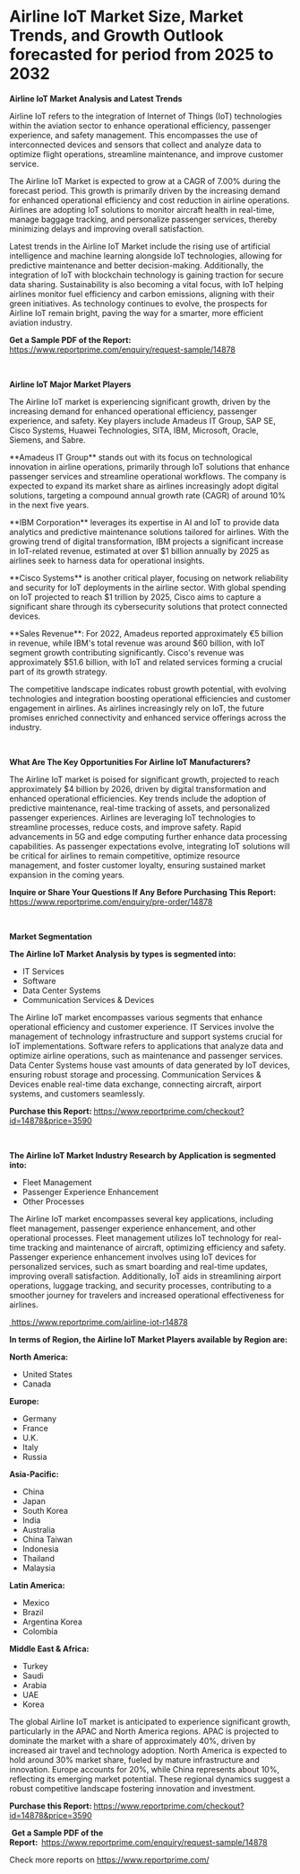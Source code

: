 <p><h1>Airline IoT Market Size, Market Trends, and Growth Outlook forecasted for period from 2025 to 2032</h1></p><p><strong>Airline IoT Market Analysis and Latest Trends</strong></p>
<p><p>Airline IoT refers to the integration of Internet of Things (IoT) technologies within the aviation sector to enhance operational efficiency, passenger experience, and safety management. This encompasses the use of interconnected devices and sensors that collect and analyze data to optimize flight operations, streamline maintenance, and improve customer service.</p><p>The Airline IoT Market is expected to grow at a CAGR of 7.00% during the forecast period. This growth is primarily driven by the increasing demand for enhanced operational efficiency and cost reduction in airline operations. Airlines are adopting IoT solutions to monitor aircraft health in real-time, manage baggage tracking, and personalize passenger services, thereby minimizing delays and improving overall satisfaction.</p><p>Latest trends in the Airline IoT Market include the rising use of artificial intelligence and machine learning alongside IoT technologies, allowing for predictive maintenance and better decision-making. Additionally, the integration of IoT with blockchain technology is gaining traction for secure data sharing. Sustainability is also becoming a vital focus, with IoT helping airlines monitor fuel efficiency and carbon emissions, aligning with their green initiatives. As technology continues to evolve, the prospects for Airline IoT remain bright, paving the way for a smarter, more efficient aviation industry.</p></p>
<p><strong>Get a Sample PDF of the Report:&nbsp;</strong> <a href="https://www.reportprime.com/enquiry/request-sample/14878?utm_campaign=3213&utm_medium=2&utm_source=Github&utm_content=ia&utm_term=20032025&utm_id=airline-iot">https://www.reportprime.com/enquiry/request-sample/14878</a></p>
<p>&nbsp;</p>
<p><strong>Airline IoT Major Market Players</strong></p>
<p><p>The Airline IoT market is experiencing significant growth, driven by the increasing demand for enhanced operational efficiency, passenger experience, and safety. Key players include Amadeus IT Group, SAP SE, Cisco Systems, Huawei Technologies, SITA, IBM, Microsoft, Oracle, Siemens, and Sabre.</p><p>**Amadeus IT Group** stands out with its focus on technological innovation in airline operations, primarily through IoT solutions that enhance passenger services and streamline operational workflows. The company is expected to expand its market share as airlines increasingly adopt digital solutions, targeting a compound annual growth rate (CAGR) of around 10% in the next five years.</p><p>**IBM Corporation** leverages its expertise in AI and IoT to provide data analytics and predictive maintenance solutions tailored for airlines. With the growing trend of digital transformation, IBM projects a significant increase in IoT-related revenue, estimated at over $1 billion annually by 2025 as airlines seek to harness data for operational insights.</p><p>**Cisco Systems** is another critical player, focusing on network reliability and security for IoT deployments in the airline sector. With global spending on IoT projected to reach $1 trillion by 2025, Cisco aims to capture a significant share through its cybersecurity solutions that protect connected devices.</p><p>**Sales Revenue**: For 2022, Amadeus reported approximately €5 billion in revenue, while IBM's total revenue was around $60 billion, with IoT segment growth contributing significantly. Cisco's revenue was approximately $51.6 billion, with IoT and related services forming a crucial part of its growth strategy.</p><p>The competitive landscape indicates robust growth potential, with evolving technologies and integration boosting operational efficiencies and customer engagement in airlines. As airlines increasingly rely on IoT, the future promises enriched connectivity and enhanced service offerings across the industry.</p></p>
<p>&nbsp;</p>
<p><strong>What Are The Key Opportunities For Airline IoT Manufacturers?</strong></p>
<p><p>The Airline IoT market is poised for significant growth, projected to reach approximately $4 billion by 2026, driven by digital transformation and enhanced operational efficiencies. Key trends include the adoption of predictive maintenance, real-time tracking of assets, and personalized passenger experiences. Airlines are leveraging IoT technologies to streamline processes, reduce costs, and improve safety. Rapid advancements in 5G and edge computing further enhance data processing capabilities. As passenger expectations evolve, integrating IoT solutions will be critical for airlines to remain competitive, optimize resource management, and foster customer loyalty, ensuring sustained market expansion in the coming years.</p></p>
<p><strong>Inquire or Share Your Questions If Any Before Purchasing This Report:</strong> <a href="https://www.reportprime.com/enquiry/pre-order/14878?utm_campaign=3213&utm_medium=2&utm_source=Github&utm_content=ia&utm_term=20032025&utm_id=airline-iot">https://www.reportprime.com/enquiry/pre-order/14878</a></p>
<p>&nbsp;</p>
<p><strong>Market Segmentation</strong></p>
<p><strong>The Airline IoT Market Analysis by types is segmented into:</strong></p>
<p><ul><li>IT Services</li><li>Software</li><li>Data Center Systems</li><li>Communication Services & Devices</li></ul></p>
<p><p>The Airline IoT market encompasses various segments that enhance operational efficiency and customer experience. IT Services involve the management of technology infrastructure and support systems crucial for IoT implementations. Software refers to applications that analyze data and optimize airline operations, such as maintenance and passenger services. Data Center Systems house vast amounts of data generated by IoT devices, ensuring robust storage and processing. Communication Services & Devices enable real-time data exchange, connecting aircraft, airport systems, and customers seamlessly.</p></p>
<p><strong>Purchase this Report:&nbsp;</strong><a href="https://www.reportprime.com/checkout?id=14878&price=3590&utm_campaign=3213&utm_medium=2&utm_source=Github&utm_content=ia&utm_term=20032025&utm_id=airline-iot">https://www.reportprime.com/checkout?id=14878&price=3590</a></p>
<p>&nbsp;</p>
<p><strong>The Airline IoT Market Industry Research by Application is segmented into:</strong></p>
<p><ul><li>Fleet Management</li><li>Passenger Experience Enhancement</li><li>Other Processes</li></ul></p>
<p><p>The Airline IoT market encompasses several key applications, including fleet management, passenger experience enhancement, and other operational processes. Fleet management utilizes IoT technology for real-time tracking and maintenance of aircraft, optimizing efficiency and safety. Passenger experience enhancement involves using IoT devices for personalized services, such as smart boarding and real-time updates, improving overall satisfaction. Additionally, IoT aids in streamlining airport operations, luggage tracking, and security processes, contributing to a smoother journey for travelers and increased operational effectiveness for airlines.</p></p>
<p><a href="https://www.reportprime.com/airline-iot-r14878?utm_campaign=3213&utm_medium=2&utm_source=Github&utm_content=ia&utm_term=20032025&utm_id=airline-iot">&nbsp;https://www.reportprime.com/airline-iot-r14878</a></p>
<p><strong>In terms of Region, the Airline IoT Market Players available by Region are:</strong></p>
<p>
    <p> <strong> North America: </strong>
        <ul>
            <li>United States</li>
            <li>Canada</li>
        </ul>
        </p> 
    <p> <strong> Europe: </strong>
        <ul>
            <li>Germany</li>
            <li>France</li>
            <li>U.K.</li>
            <li>Italy</li>
            <li>Russia</li>
        </ul>
        </p> 
    <p> <strong> Asia-Pacific: </strong>
        <ul>
            <li>China</li>
            <li>Japan</li>
            <li>South Korea</li>
            <li>India</li>
            <li>Australia</li>
            <li>China Taiwan</li>
            <li>Indonesia</li>
            <li>Thailand</li>
            <li>Malaysia</li>
        </ul>
        </p> 
    <p> <strong> Latin America: </strong>
        <ul>
            <li>Mexico</li>
            <li>Brazil</li>
            <li>Argentina Korea</li>
            <li>Colombia</li>
        </ul>
        </p> 
    <p> <strong> Middle East & Africa: </strong>
        <ul>
            <li>Turkey</li>
            <li>Saudi</li>
            <li>Arabia</li>
            <li>UAE</li>
            <li>Korea</li>
        </ul>
    </p>
    </p>
<p><p>The global Airline IoT market is anticipated to experience significant growth, particularly in the APAC and North America regions. APAC is projected to dominate the market with a share of approximately 40%, driven by increased air travel and technology adoption. North America is expected to hold around 30% market share, fueled by mature infrastructure and innovation. Europe accounts for 20%, while China represents about 10%, reflecting its emerging market potential. These regional dynamics suggest a robust competitive landscape fostering innovation and investment.</p></p>
<p><strong>Purchase this Report: </strong><a href="https://www.reportprime.com/checkout?id=14878&price=3590&utm_campaign=3213&utm_medium=2&utm_source=Github&utm_content=ia&utm_term=20032025&utm_id=airline-iot">https://www.reportprime.com/checkout?id=14878&price=3590</a></p>
<p>&nbsp;<strong>Get a Sample PDF of the Report:&nbsp;&nbsp;</strong><a href="https://www.reportprime.com/enquiry/request-sample/14878?utm_campaign=3213&utm_medium=2&utm_source=Github&utm_content=ia&utm_term=20032025&utm_id=airline-iot">https://www.reportprime.com/enquiry/request-sample/14878</a></p>
<p><strong></strong></p>
<p>Check more reports on <a href="https://www.reportprime.com/?utm_campaign=3213&utm_medium=2&utm_source=Github&utm_content=ia&utm_term=20032025&utm_id=airline-iot">https://www.reportprime.com/</a></p>
